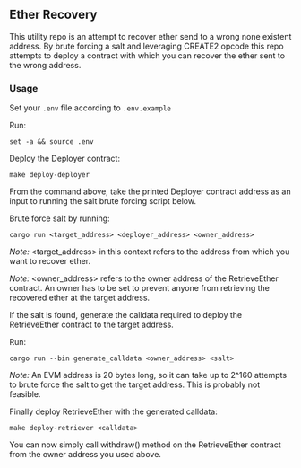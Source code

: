 ## Ether Recovery

This utility repo is an attempt to recover ether send to a wrong none existent address. By brute forcing a salt and leveraging CREATE2 opcode this repo attempts to deploy a contract with which you can recover the ether sent to the wrong address.

### Usage

Set your `.env` file according to `.env.example`

Run:

```
set -a && source .env
```

Deploy the Deployer contract:

```
make deploy-deployer
```

From the command above, take the printed Deployer contract address as an input to running the salt brute forcing script below.

Brute force salt by running:

```
cargo run <target_address> <deployer_address> <owner_address>
```

_Note:_ <target_address> in this context refers to the address from which you want to recover ether.

_Note:_ <owner_address> refers to the owner address of the RetrieveEther contract. An owner has to be set to prevent anyone from retrieving the recovered ether at the target address.

If the salt is found, generate the calldata required to deploy the RetrieveEther contract to the target address.

Run:

```
cargo run --bin generate_calldata <owner_address> <salt>
```

_Note:_ An EVM address is 20 bytes long, so it can take up to 2^160 attempts to brute force the salt to get the target address. This is probably not feasible.

Finally deploy RetrieveEther with the generated calldata:

```
make deploy-retriever <calldata>
```

You can now simply call withdraw() method on the RetrieveEther contract from the owner address you used above.

